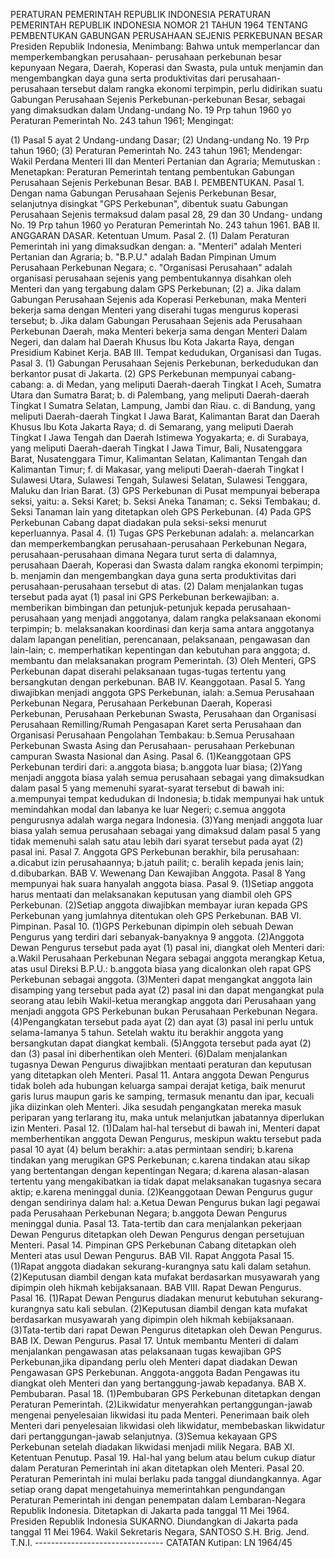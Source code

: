  PERATURAN PEMERINTAH REPUBLIK INDONESIA PERATURAN PEMERINTAH REPUBLIK INDONESIA NOMOR 21 TAHUN 1964 TENTANG PEMBENTUKAN GABUNGAN PERUSAHAAN SEJENIS PERKEBUNAN BESAR Presiden Republik Indonesia,
Menimbang:
 Bahwa untuk memperlancar dan memperkembangkan perusahaan- perusahaan perkebunan besar kepunyaan Negara, Daerah, Koperasi dan Swasta, pula untuk menjamin dan mengembangkan daya guna serta produktivitas dari perusahaan-perusahaan tersebut dalam rangka ekonomi terpimpin, perlu didirikan suatu Gabungan Perusahaan Sejenis Perkebunan-perkebunan Besar, sebagai yang dimaksudkan dalam Undang-undang No. 19 Prp tahun 1960 yo Peraturan Pemerintah No. 243 tahun 1961;
Mengingat:

(1) Pasal 5 ayat 2 Undang-undang Dasar;
(2) Undang-undang No. 19 Prp tahun 1960;
(3) Peraturan Pemerintah No. 243 tahun 1961; Mendengar: Wakil Perdana Menteri III dan Menteri Pertanian dan Agraria; Memutuskan : Menetapkan: Peraturan Pemerintah tentang pembentukan Gabungan Perusahaan Sejenis Perkebunan Besar. BAB I. PEMBENTUKAN. Pasal 1. Dengan nama Gabungan Perusahaan Sejenis Perkebunan Besar, selanjutnya disingkat "GPS Perkebunan", dibentuk suatu Gabungan Perusahaan Sejenis termaksud dalam pasal 28, 29 dan 30 Undang- undang No. 19 Prp tahun 1960 yo Peraturan Pemerintah No. 243 tahun 1961. BAB II. ANGGARAN DASAR. Ketentuan Umum. Pasal 2.
(1) Dalam Peraturan Pemerintah ini yang dimaksudkan dengan:
a. "Menteri" adalah Menteri Pertanian dan Agraria;
b. "B.P.U." adalah Badan Pimpinan Umum Perusahaan Perkebunan Negara;
c. "Organisasi Perusahaan" adalah organisasi perusahaan sejenis yang pembentukannya disahkan oleh Menteri dan yang tergabung dalam GPS Perkebunan;
(2) a. Jika dalam Gabungan Perusahaan Sejenis ada Koperasi Perkebunan, maka Menteri bekerja sama dengan Menteri yang diserahi tugas mengurus koperasi tersebut;
b. Jika dalam Gabungan Perusahaan Sejenis ada Perusahaan Perkebunan Daerah, maka Menteri bekerja sama dengan Menteri Dalam Negeri, dan dalam hal Daerah Khusus Ibu Kota Jakarta Raya, dengan Presidium Kabinet Kerja. BAB III. Tempat kedudukan, Organisasi dan Tugas. Pasal 3.
(1) Gabungan Perusahaan Sejenis Perkebunan, berkedudukan dan berkantor pusat di Jakarta.
(2) GPS Perkebunan mempunyai cabang-cabang:
a. di Medan, yang meliputi Daerah-daerah Tingkat I Aceh, Sumatra Utara dan Sumatra Barat;
b. di Palembang, yang meliputi Daerah-daerah Tingkat I Sumatra Selatan, Lampung, Jambi dan Riau.
c. di Bandung, yang meliputi Daerah-daerah Tingkat I Jawa Barat, Kalimantan Barat dan Daerah Khusus Ibu Kota Jakarta Raya;
d. di Semarang, yang meliputi Daerah Tingkat I Jawa Tengah dan Daerah Istimewa Yogyakarta;
e. di Surabaya, yang meliputi Daerah-daerah Tingkat I Jawa Timur, Bali, Nusatenggara Barat, Nusatenggara Timur, Kalimantan Selatan, Kalimantan Tengah dan Kalimantan Timur;
f. di Makasar, yang meliputi Daerah-daerah Tingkat I Sulawesi Utara, Sulawesi Tengah, Sulawesi Selatan, Sulawesi Tenggara, Maluku dan Irian Barat.
(3) GPS Perkebunan di Pusat mempunyai beberapa seksi, yaitu:
a. Seksi Karet;
b. Seksi Aneka Tanaman;
c. Seksi Tembakau;
d. Seksi Tanaman lain yang ditetapkan oleh GPS Perkebunan.
(4) Pada GPS Perkebunan Cabang dapat diadakan pula seksi-seksi menurut keperluannya. Pasal 4.
(1) Tugas GPS Perkebunan adalah:
a. melancarkan dan memperkembangkan perusahaan-perusahaan Perkebunan Negara, perusahaan-perusahaan dimana Negara turut serta di dalamnya, perusahaan Daerah, Koperasi dan Swasta dalam rangka ekonomi terpimpin;
b. menjamin dan mengembangkan daya guna serta produktivitas dari perusahaan-perusahaan tersebut di atas.
(2) Dalam menjalankan tugas tersebut pada ayat (1) pasal ini GPS Perkebunan berkewajiban:
a. memberikan bimbingan dan petunjuk-petunjuk kepada perusahaan-perusahaan yang menjadi anggotanya, dalam rangka pelaksanaan ekonomi terpimpin;
b. melaksanakan koordinasi dan kerja sama antara anggotanya dalam lapangan penelitian, perencanaan, pelaksanaan, pengawasan dan lain-lain;
c. memperhatikan kepentingan dan kebutuhan para anggota;
d. membantu dan melaksanakan program Pemerintah.
(3) Oleh Menteri, GPS Perkebunan dapat diserahi pelaksanaan tugas-tugas tertentu yang bersangkutan dengan perkebunan. BAB IV. Keanggotaan. Pasal 5. Yang diwajibkan menjadi anggota GPS Perkebunan, ialah:
a.Semua Perusahaan Perkebunan Negara, Perusahaan Perkebunan Daerah, Koperasi Perkebunan, Perusahaan Perkebunan Swasta, Perusahaan dan Organisasi Perusahaan Remilling/Rumah Pengasapan Karet serta Perusahaan dan Organisasi Perusahaan Pengolahan Tembakau:
b.Semua Perusahaan Perkebunan Swasta Asing dan Perusahaan- perusahaan Perkebunan campuran Swasta Nasional dan Asing. Pasal 6.
(1)Keanggotaan GPS Perkebunan terdiri dari:
a.anggota biasa;
b.anggota luar biasa;
(2)Yang menjadi anggota biasa yalah semua perusahaan sebagai yang dimaksudkan dalam pasal 5 yang memenuhi syarat-syarat tersebut di bawah ini:
a.mempunyai tempat kedudukan di Indonesia;
b.tidak mempunyai hak untuk memindahkan modal dan labanya ke luar Negeri;
c.semua anggota pengurusnya adalah warga negara Indonesia. (3)Yang menjadi anggota luar biasa yalah semua perusahaan sebagai yang dimaksud dalam pasal 5 yang tidak memenuhi salah satu atau lebih dari syarat tersebut pada ayat (2) pasal ini. Pasal 7. Anggota GPS Perkebunan berakhir, bila perusahaan:
a.dicabut izin perusahaannya;
b.jatuh pailit;
c. beralih kepada jenis lain;
d.dibubarkan. BAB V. Wewenang Dan Kewajiban Anggota.
Pasal 8
Yang mempunyai hak suara hanyalah anggota biasa. Pasal 9.
(1)Setiap anggota harus mentaati dan melaksanakan keputusan yang diambil oleh GPS Perkebunan.
(2)Setiap anggota diwajibkan membayar iuran kepada GPS Perkebunan yang jumlahnya ditentukan oleh GPS Perkebunan. BAB VI. Pimpinan. Pasal 10.
(1)GPS Perkebunan dipimpin oleh sebuah Dewan Pengurus yang terdiri dari sebanyak-banyaknya 9 anggota.
(2)Anggota Dewan Pengurus tersebut pada ayat (1) pasal ini, diangkat oleh Menteri dari:
a.Wakil Perusahaan Perkebunan Negara sebagai anggota merangkap Ketua, atas usul Direksi B.P.U.:
b.anggota biasa yang dicalonkan oleh rapat GPS Perkebunan sebagai anggota.
(3)Menteri dapat mengangkat anggota lain disamping yang tersebut pada ayat (2) pasal ini dan dapat mengangkat pula seorang atau lebih Wakil-ketua merangkap anggota dari Perusahaan yang menjadi anggota GPS Perkebunan bukan Perusahaan Perkebunan Negara.
(4)Pengangkatan tersebut pada ayat (2) dan ayat (3) pasal ini perlu untuk selama-lamanya 5 tahun. Setelah waktu itu berakhir anggota yang bersangkutan dapat diangkat kembali.
(5)Anggota tersebut pada ayat (2) dan (3) pasal ini diberhentikan oleh Menteri.
(6)Dalam menjalankan tugasnya Dewan Pengurus diwajibkan mentaati peraturan dan keputusan yang ditetapkan oleh Menteri. Pasal 11. Antara anggota Dewan Pengurus tidak boleh ada hubungan keluarga sampai derajat ketiga, baik menurut garis lurus maupun garis ke samping, termasuk menantu dan ipar, kecuali jika diizinkan oleh Menteri. Jika sesudah pengangkatan mereka masuk periparan yang terlarang itu, maka untuk melanjutkan jabatannya diperlukan izin Menteri. Pasal 12.
(1)Dalam hal-hal tersebut di bawah ini, Menteri dapat memberhentikan anggota Dewan Pengurus, meskipun waktu tersebut pada pasal 10 ayat (4) belum berakhir:
a.atas permintaan sendiri;
b.karena tindakan yang merugikan GPS Perkebunan;
c.karena tindakan atau sikap yang bertentangan dengan kepentingan Negara;
d.karena alasan-alasan tertentu yang mengakibatkan ia tidak dapat melaksanakan tugasnya secara aktip;
e.karena meninggal dunia. (2)Keanggotaan Dewan Pengurus gugur dengan sendirinya dalam hal:
a.Ketua Dewan Pengurus bukan lagi pegawai pada Perusahaan Perkebunan Negara;
b.anggota Dewan Pengurus meninggal dunia. Pasal 13. Tata-tertib dan cara menjalankan pekerjaan Dewan Pengurus ditetapkan oleh Dewan Pengurus dengan persetujuan Menteri. Pasal 14. Pimpinan GPS Perkebunan Cabang ditetapkan oleh Menteri atas usul Dewan Pengurus. BAB VII. Rapat Anggota Pasal 15.
(1)Rapat anggota diadakan sekurang-kurangnya satu kali dalam setahun.
(2)Keputusan diambil dengan kata mufakat berdasarkan musyawarah yang dipimpin oleh hikmah kebijaksanaan. BAB VIII. Rapat Dewan Pengurus. Pasal 16.
(1)Rapat Dewan Pengurus diadakan menurut kebutuhan sekurang- kurangnya satu kali sebulan.
(2)Keputusan diambil dengan kata mufakat berdasarkan musyawarah yang dipimpin oleh hikmah kebijaksanaan.
(3)Tata-tertib dari rapat Dewan Pengurus ditetapkan oleh Dewan Pengurus. BAB IX. Dewan Pengurus. Pasal 17. Untuk membantu Menteri di dalam menjalankan pengawasan atas pelaksanaan tugas kewajiban GPS Perkebunan,jika dipandang perlu oleh Menteri dapat diadakan Dewan Pengawasan GPS Perkebunan. Anggota-anggota Badan Pengawas itu diangkat oleh Menteri dan yang bertanggung-jawab kepadanya. BAB X. Pembubaran. Pasal 18.
(1)Pembubaran GPS Perkebunan ditetapkan dengan Peraturan Pemerintah.
(2)Likwidatur menyerahkan pertanggungan-jawab mengenai penyelesaian likwidasi itu pada Menteri. Penerimaan baik oleh Menteri dari penyelesaian likwidasi oleh likwidatur, membebaskan likwidatur dari pertanggungan-jawab selanjutnya.
(3)Semua kekayaan GPS Perkebunan setelah diadakan likwidasi menjadi milik Negara. BAB XI. Ketentuan Penutup. Pasal 19. Hal-hal yang belum atau belum cukup diatur dalam Peraturan Pemerintah ini akan ditetapkan oleh Menteri. Pasal 20. Peraturan Pemerintah ini mulai berlaku pada tanggal diundangkannya. Agar setiap orang dapat mengetahuinya memerintahkan pengundangan Peraturan Pemerintah ini dengan penempatan dalam Lembaran-Negara Republik Indonesia. Ditetapkan di Jakarta pada tanggal 11 Mei 1964. Presiden Republik Indonesia SUKARNO. Diundangkan di Jakarta pada tanggal 11 Mei 1964. Wakil Sekretaris Negara, SANTOSO S.H. Brig. Jend. T.N.I. -------------------------------- CATATAN Kutipan: LN 1964/45